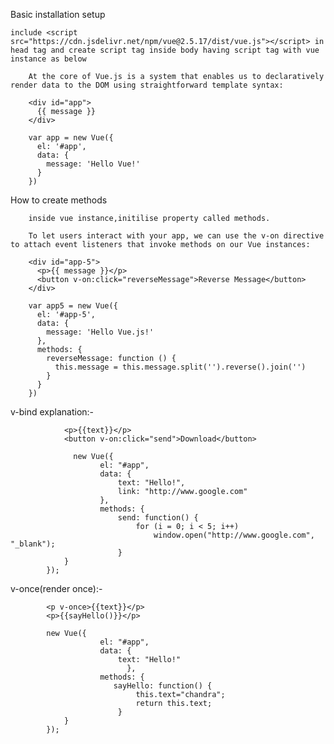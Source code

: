 Basic installation setup

    include <script src="https://cdn.jsdelivr.net/npm/vue@2.5.17/dist/vue.js"></script> in head tag and create script tag inside body having script tag with vue instance as below

        At the core of Vue.js is a system that enables us to declaratively render data to the DOM using straightforward template syntax:

        <div id="app">
          {{ message }}
        </div>

        var app = new Vue({
          el: '#app',
          data: {
            message: 'Hello Vue!'
          }
        })

How to create methods

        inside vue instance,initilise property called methods.

        To let users interact with your app, we can use the v-on directive to attach event listeners that invoke methods on our Vue instances:

        <div id="app-5">
          <p>{{ message }}</p>
          <button v-on:click="reverseMessage">Reverse Message</button>
        </div>

        var app5 = new Vue({
          el: '#app-5',
          data: {
            message: 'Hello Vue.js!'
          },
          methods: {
            reverseMessage: function () {
              this.message = this.message.split('').reverse().join('')
            }
          }
        })

v-bind explanation:-

                <p>{{text}}</p>
                <button v-on:click="send">Download</button>

                  new Vue({
                        el: "#app",
                        data: {
                            text: "Hello!",
                            link: "http://www.google.com"
                        },
                        methods: {
                            send: function() {
                                for (i = 0; i < 5; i++)
                                    window.open("http://www.google.com", "_blank");
                            }
                }
            });

v-once(render once):-

            <p v-once>{{text}}</p>
            <p>{{sayHello()}}</p>

            new Vue({
                        el: "#app",
                        data: {
                            text: "Hello!"
                              },
                        methods: {
                           sayHello: function() {
                                this.text="chandra";
                                return this.text;
                            }
                }
            });
